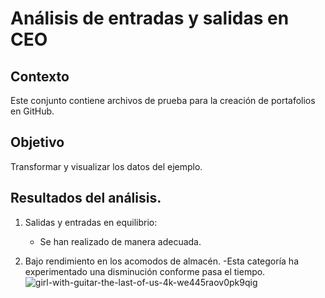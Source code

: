 # Análisis de entradas y salidas en CEO

## Contexto
Este conjunto contiene archivos de prueba para la creación de portafolios en GitHub.

## Objetivo
Transformar y visualizar los datos del ejemplo.

## Resultados del análisis.
1. Salidas y entradas en equilibrio:
   - Se han realizado de manera adecuada.
     
2. Bajo rendimiento en los acomodos de almacén.
   -Esta categoría ha experimentado una disminución conforme pasa el tiempo. 
![girl-with-guitar-the-last-of-us-4k-we445raov0pk9qig](https://github.com/VaneCR92/MS_Excel/assets/174847539/41880c6f-e708-4321-a289-8a48b6307d99)

